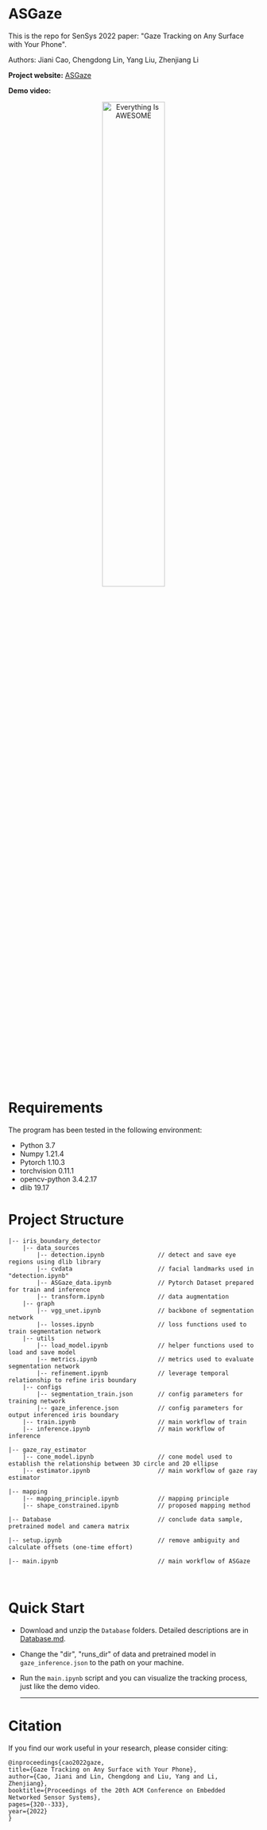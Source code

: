 # ASGaze
This is the repo for SenSys 2022 paper: "Gaze Tracking on Any Surface with Your Phone".

Authors: Jiani Cao, Chengdong Lin, Yang Liu, Zhenjiang Li

**Project website:** <a href="https://asgaze.github.io/"> ASGaze</a>

**Demo video:**

<div align="center">       
    <a href="https://youtu.be/_4NIigLkK0k">      
        <img src="http://img.youtube.com/vi/_4NIigLkK0k/0.jpg"        
             alt="Everything Is AWESOME"        
             style="width:50%;">       
    </a>     
</div>

<br>

# Requirements

The program has been tested in the following environment: 

* Python 3.7
* Numpy 1.21.4
* Pytorch 1.10.3
* torchvision 0.11.1
* opencv-python 3.4.2.17
* dlib  19.17
  <br>


# Project Structure

```
|-- iris_boundary_detector                   
    |-- data_sources					  
    	|-- detection.ipynb               // detect and save eye regions using dlib library	
        |-- cvdata						  // facial landmarks used in "detection.ipynb"
        |-- ASGaze_data.ipynb             // Pytorch Dataset prepared for train and inference
        |-- transform.ipynb	              // data augmentation
    |-- graph		
        |-- vgg_unet.ipynb                // backbone of segmentation network
    	|-- losses.ipynb                  // loss functions used to train segmentation network
    |-- utils
    	|-- load_model.ipynb	          // helper functions used to load and save model
        |-- metrics.ipynb		          // metrics used to evaluate segmentation network
        |-- refinement.ipynb              // leverage temporal relationship to refine iris boundary
    |-- configs
    	|-- segmentation_train.json	      // config parameters for training network
    	|-- gaze_inference.json           // config parameters for output inferenced iris boundary
    |-- train.ipynb	                      // main workflow of train
    |-- inference.ipynb	                  // main workflow of inference

|-- gaze_ray_estimator    
    |-- cone_model.ipynb                  // cone model used to establish the relationship between 3D circle and 2D ellipse
    |-- estimator.ipynb                   // main workflow of gaze ray estimator
  
|-- mapping    
    |-- mapping_principle.ipynb           // mapping principle
    |-- shape_constrained.ipynb           // proposed mapping method

|-- Database                              // conclude data sample, pretrained model and camera matrix

|-- setup.ipynb                           // remove ambiguity and calculate offsets (one-time effort)

|-- main.ipynb                            // main workflow of ASGaze
```

<br>

# Quick Start

* Download and unzip the `Database` folders. Detailed descriptions are in [Database.md](https://github.com/Jiani-CAO/ASGaze/blob/main/Database/Database.md).

* Change the "dir", "runs_dir" of data and pretrained model in `gaze_inference.json` to the path on your machine.

* Run the `main.ipynb` script and you can visualize the tracking process, just like the demo video.

  ---

# Citation

If you find our work useful in your research, please consider citing:

```
@inproceedings{cao2022gaze,
title={Gaze Tracking on Any Surface with Your Phone},
author={Cao, Jiani and Lin, Chengdong and Liu, Yang and Li, Zhenjiang},
booktitle={Proceedings of the 20th ACM Conference on Embedded Networked Sensor Systems},
pages={320--333},
year={2022}
}
```
